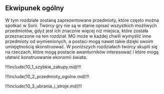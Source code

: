 ## Ekwipunek ogólny

W tym rozdziale zostaną zaprezentowane przedmioty, które często można spotkać w Sorii. Twórcy gry nie są w stanie opisać wszystkich możliwych przedmiotów, gdyż jest ich znacznie więcej niż miejsca, które została przeznaczone na ten rozdział. MG może w każdej chwili wymyślić inne przedmioty od wymienionych, a postaci mogą nawet takie dzięki swoim umiejętnością skonstruować. W poniższych rozdziałach twórcy skupili się na rzeczach, które mogą postacie awanturników interesować i które mogą ułatwić konstruowanie ekonomii świata.  

!!!include(10_1_szybkie_zakupy.md)!!!

!!!include(10_2_przedmioty_ogolne.md)!!!

!!!include(10_3_ubrania_i_stroje.md)!!!